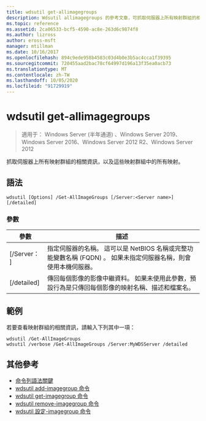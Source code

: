 ```yaml
---
title: wdsutil get-allimagegroups
description: Wdsutil allimagegroups 的參考文章，可抓取伺服器上所有映射群組的相關資訊，以及這些映射群組中的所有映射。
ms.topic: reference
ms.assetid: 2ca06533-bcf5-4590-ac8e-263d6c9874f8
ms.author: lizross
author: eross-msft
manager: mtillman
ms.date: 10/16/2017
ms.openlocfilehash: 894c9ede958b4583c03d4b0e3b5ac4cca1f39395
ms.sourcegitcommit: 720455aad2bac78cf64997d196a13f35ea0acb73
ms.translationtype: MT
ms.contentlocale: zh-TW
ms.lasthandoff: 10/05/2020
ms.locfileid: "91729919"
---
```

# <a name="wdsutil-get-allimagegroups"></a>wdsutil get-allimagegroups

> 適用于： Windows Server (半年通道) 、Windows Server 2019、Windows Server 2016、Windows Server 2012 R2、Windows Server 2012

抓取伺服器上所有映射群組的相關資訊，以及這些映射群組中的所有映射。

## <a name="syntax"></a>語法
```
wdsutil [Options] /Get-AllImageGroups [/Server:<Server name>] [/detailed]
```
### <a name="parameters"></a>參數
|參數|描述|
|-------|--------|
|[/Server： <Server name> ]|指定伺服器的名稱。 這可以是 NetBIOS 名稱或完整功能變數名稱 (FQDN) 。 如果未指定伺服器名稱，則會使用本機伺服器。|
|[/detailed]|傳回每個影像的影像中繼資料。 如果未使用此參數，預設行為是只傳回每個影像的映射名稱、描述和檔案名。|
## <a name="examples"></a>範例
若要查看映射群組的相關資訊，請輸入下列其中一項：
```
wdsutil /Get-AllImageGroups
wdsutil /verbose /Get-AllImageGroups /Server:MyWDSServer /detailed
```
## <a name="additional-references"></a>其他參考
- [命令列語法關鍵](command-line-syntax-key.md)
- [wdsutil add-imagegroup 命令](wdsutil-add-imagegroup.md)
- [wdsutil get-imagegroup 命令](wdsutil-get-imagegroup.md)
- [wdsutil remove-imagegroup 命令](wdsutil-remove-imagegroup.md)
- [wdsutil 設定-imagegroup 命令](wdsutil-set-imagegroup.md)
